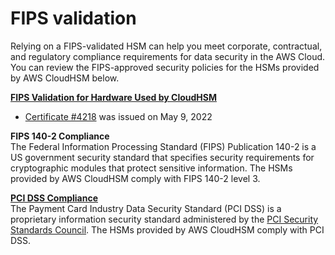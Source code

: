 # FIPS validation<a name="fips-validation"></a>

Relying on a FIPS\-validated HSM can help you meet corporate, contractual, and regulatory compliance requirements for data security in the AWS Cloud\. You can review the FIPS\-approved security policies for the HSMs provided by AWS CloudHSM below\.

**[FIPS Validation for Hardware Used by CloudHSM](https://csrc.nist.gov/Projects/Cryptographic-Module-Validation-Program)**  
+ [Certificate \#4218](https://csrc.nist.gov/Projects/Cryptographic-Module-Validation-Program/Certificate/4218) was issued on May 9, 2022

**FIPS 140\-2 Compliance**  
The Federal Information Processing Standard \(FIPS\) Publication 140\-2 is a US government security standard that specifies security requirements for cryptographic modules that protect sensitive information\. The HSMs provided by AWS CloudHSM comply with FIPS 140\-2 level 3\.

**[PCI DSS Compliance](https://aws.amazon.com/compliance/pci-dss-level-1-faqs/)**  
The Payment Card Industry Data Security Standard \(PCI DSS\) is a proprietary information security standard administered by the [PCI Security Standards Council](https://www.pcisecuritystandards.org/)\. The HSMs provided by AWS CloudHSM comply with PCI DSS\.